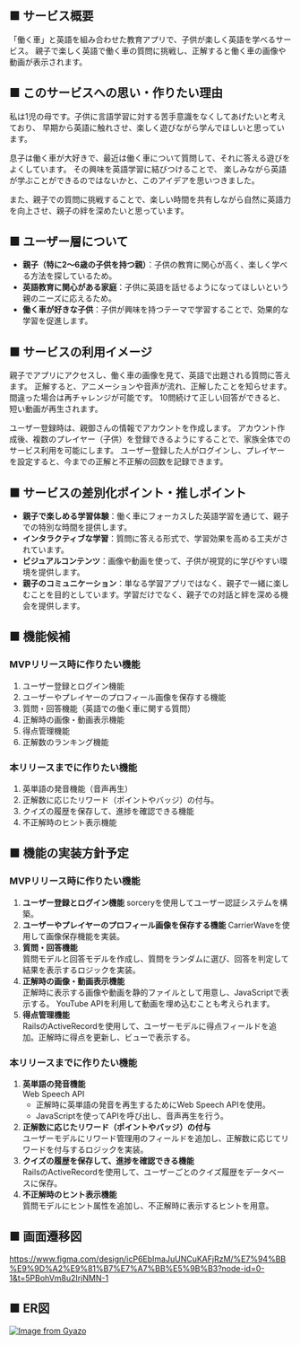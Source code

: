 ## ■ サービス概要
「働く車」と英語を組み合わせた教育アプリで、子供が楽しく英語を学べるサービス。
親子で楽しく英語で働く車の質問に挑戦し、正解すると働く車の画像や動画が表示されます。

## ■ このサービスへの思い・作りたい理由

私は1児の母です。子供に言語学習に対する苦手意識をなくしてあげたいと考えており、
早期から英語に触れさせ、楽しく遊びながら学んでほしいと思っています。

息子は働く車が大好きで、最近は働く車について質問して、それに答える遊びをよくしています。
その興味を英語学習に結びつけることで、
楽しみながら英語が学ぶことができるのではないかと、このアイデアを思いつきました。

また、親子での質問に挑戦することで、楽しい時間を共有しながら自然に英語力を向上させ、親子の絆を深めたいと思っています。

## ■ ユーザー層について

- **親子（特に2～6歳の子供を持つ親）**：子供の教育に関心が高く、楽しく学べる方法を探しているため。
- **英語教育に関心がある家庭**：子供に英語を話せるようになってほしいという親のニーズに応えるため。
- **働く車が好きな子供**：子供が興味を持つテーマで学習することで、効果的な学習を促進します。

## ■ サービスの利用イメージ

親子でアプリにアクセスし、働く車の画像を見て、英語で出題される質問に答えます。
正解すると、アニメーションや音声が流れ、正解したことを知らせます。間違った場合は再チャレンジが可能です。
10問続けて正しい回答ができると、短い動画が再生されます。

ユーザー登録時は、親御さんの情報でアカウントを作成します。
アカウント作成後、複数のプレイヤー（子供）を登録できるようにすることで、家族全体でのサービス利用を可能にします。
ユーザー登録した人がログインし、プレイヤーを設定すると、今までの正解と不正解の回数を記録できます。

## ■ サービスの差別化ポイント・推しポイント

- **親子で楽しめる学習体験**：働く車にフォーカスした英語学習を通じて、親子での特別な時間を提供します。
- **インタラクティブな学習**：質問に答える形式で、学習効果を高める工夫がされています。
- **ビジュアルコンテンツ**：画像や動画を使って、子供が視覚的に学びやすい環境を提供します。
- **親子のコミュニケーション**：単なる学習アプリではなく、親子で一緒に楽しむことを目的としています。学習だけでなく、親子での対話と絆を深める機会を提供します。

## ■ 機能候補

### **MVPリリース時に作りたい機能**

1. ユーザー登録とログイン機能
2. ユーザーやプレイヤーのプロフィール画像を保存する機能
3. 質問・回答機能（英語での働く車に関する質問）
4. 正解時の画像・動画表示機能
5. 得点管理機能
6. 正解数のランキング機能

### **本リリースまでに作りたい機能**

1. 英単語の発音機能（音声再生）
2. 正解数に応じたリワード（ポイントやバッジ）の付与。
3. クイズの履歴を保存して、進捗を確認できる機能
4. 不正解時のヒント表示機能

## ■ 機能の実装方針予定

### **MVPリリース時に作りたい機能**

1. **ユーザー登録とログイン機能**
    sorceryを使用してユーザー認証システムを構築。
2. **ユーザーやプレイヤーのプロフィール画像を保存する機能**
    CarrierWaveを使用して画像保存機能を実装。
3. **質問・回答機能**    
    質問モデルと回答モデルを作成し、質問をランダムに選び、回答を判定して結果を表示するロジックを実装。    
4. **正解時の画像・動画表示機能**    
    正解時に表示する画像や動画を静的ファイルとして用意し、JavaScriptで表示する。
    YouTube APIを利用して動画を埋め込むことも考えられます。    
5. **得点管理機能**    
    RailsのActiveRecordを使用して、ユーザーモデルに得点フィールドを追加。正解時に得点を更新し、ビューで表示する。    

### **本リリースまでに作りたい機能**
1. **英単語の発音機能**   
    Web Speech API    
    - 正解時に英単語の発音を再生するためにWeb Speech APIを使用。
    - JavaScriptを使ってAPIを呼び出し、音声再生を行う。
2. **正解数に応じたリワード（ポイントやバッジ）の付与**    
    ユーザーモデルにリワード管理用のフィールドを追加し、正解数に応じてリワードを付与するロジックを実装。   
3. **クイズの履歴を保存して、進捗を確認できる機能**   
    RailsのActiveRecordを使用して、ユーザーごとのクイズ履歴をデータベースに保存。    
4. **不正解時のヒント表示機能**   
    質問モデルにヒント属性を追加し、不正解時に表示するヒントを用意。

## ■ 画面遷移図
https://www.figma.com/design/icP6EbImaJuUNCuKAFjRzM/%E7%94%BB%E9%9D%A2%E9%81%B7%E7%A7%BB%E5%9B%B3?node-id=0-1&t=5PBohVm8u2IrjNMN-1

## ■ ER図
[![Image from Gyazo](https://i.gyazo.com/d572d72e9fcbfaded172d6881c12709b.png)](https://gyazo.com/d572d72e9fcbfaded172d6881c12709b)

